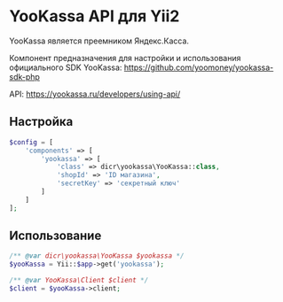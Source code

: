 # YooKassa API для Yii2

YooKassa является преемником Яндекс.Касса.

Компонент предназначения для настройки и использования официального SDK
YooKassa: https://github.com/yoomoney/yookassa-sdk-php

API: https://yookassa.ru/developers/using-api/

## Настройка

```php
$config = [
    'components' => [
        'yookassa' => [
            'class' => dicr\yookassa\YooKassa::class,
            'shopId' => 'ID магазина',
            'secretKey' => 'секретный ключ'
        ]
    ]
];
```

## Использование

```php
/** @var dicr\yookassa\YooKassa $yookassa */
$yooKassa = Yii::$app->get('yookassa');

/** @var YooKassa\Client $client */
$client = $yooKassa->client;
```
